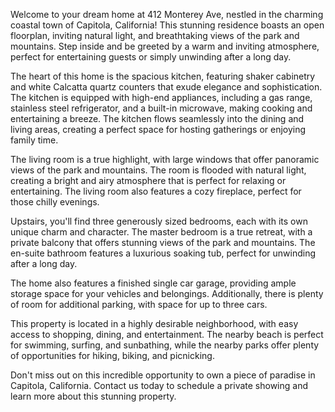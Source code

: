 Welcome to your dream home at 412 Monterey Ave, nestled in the charming coastal town of Capitola, California! This stunning residence boasts an open floorplan, inviting natural light, and breathtaking views of the park and mountains. Step inside and be greeted by a warm and inviting atmosphere, perfect for entertaining guests or simply unwinding after a long day.

The heart of this home is the spacious kitchen, featuring shaker cabinetry and white Calcatta quartz counters that exude elegance and sophistication. The kitchen is equipped with high-end appliances, including a gas range, stainless steel refrigerator, and a built-in microwave, making cooking and entertaining a breeze. The kitchen flows seamlessly into the dining and living areas, creating a perfect space for hosting gatherings or enjoying family time.

The living room is a true highlight, with large windows that offer panoramic views of the park and mountains. The room is flooded with natural light, creating a bright and airy atmosphere that is perfect for relaxing or entertaining. The living room also features a cozy fireplace, perfect for those chilly evenings.

Upstairs, you'll find three generously sized bedrooms, each with its own unique charm and character. The master bedroom is a true retreat, with a private balcony that offers stunning views of the park and mountains. The en-suite bathroom features a luxurious soaking tub, perfect for unwinding after a long day.

The home also features a finished single car garage, providing ample storage space for your vehicles and belongings. Additionally, there is plenty of room for additional parking, with space for up to three cars.

This property is located in a highly desirable neighborhood, with easy access to shopping, dining, and entertainment. The nearby beach is perfect for swimming, surfing, and sunbathing, while the nearby parks offer plenty of opportunities for hiking, biking, and picnicking.

Don't miss out on this incredible opportunity to own a piece of paradise in Capitola, California. Contact us today to schedule a private showing and learn more about this stunning property.